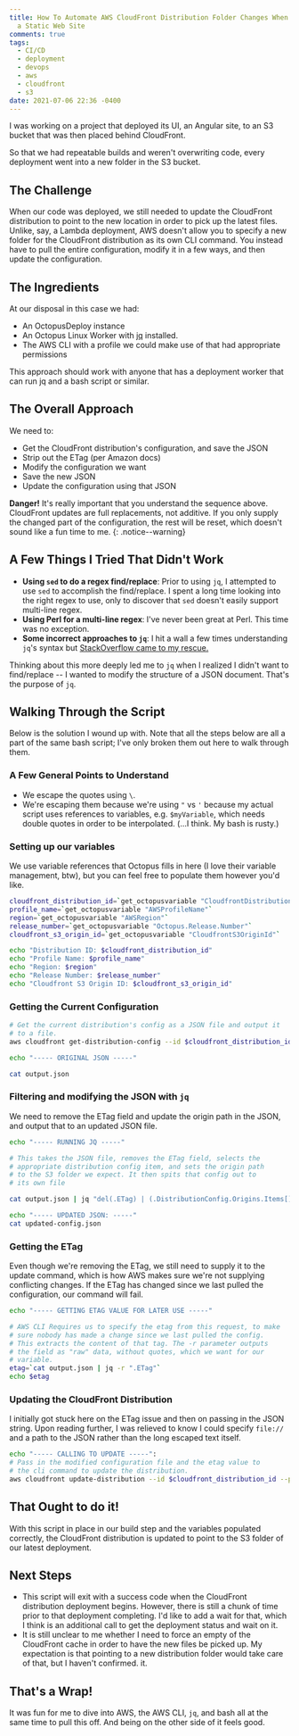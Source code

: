 ```yaml
---
title: How To Automate AWS CloudFront Distribution Folder Changes When Deploying
  a Static Web Site
comments: true
tags:
  - CI/CD
  - deployment
  - devops
  - aws
  - cloudfront
  - s3
date: 2021-07-06 22:36 -0400
---
```

I was working on a project that deployed its UI, an Angular site, to an S3 bucket that was then placed behind CloudFront.

So that we had repeatable builds and weren't overwriting code, every deployment went into a new folder in the S3 bucket.

## The Challenge

When our code was deployed, we still needed to update the CloudFront distribution to point to the new location in order to pick up the latest files. Unlike, say, a Lambda deployment, AWS doesn't allow you to specify a new folder for the CloudFront distribution as its own CLI command. You instead have to pull the entire configuration, modify it in a few ways, and then update the configuration.

## The Ingredients

At our disposal in this case we had:

* An OctopusDeploy instance
* An Octopus Linux Worker with [jq](https://stedolan.github.io/jq/) installed.
* The AWS CLI with a profile we could make use of that had appropriate permissions

This approach should work with anyone that has a deployment worker that can run jq and a bash script or similar.

## The Overall Approach

We need to:

* Get the CloudFront distribution's configuration, and save the JSON
* Strip out the ETag (per Amazon docs)
* Modify the configuration we want
* Save the new JSON
* Update the configuration using that JSON

**Danger!** It's really important that you understand the sequence above. CloudFront updates are full replacements, not additive. If you only supply the changed part of the configuration, the rest will be reset, which doesn't sound like a fun time to me.
{: .notice--warning}

## A Few Things I Tried That Didn't Work

* **Using `sed` to do a regex find/replace**: Prior to using `jq`, I attempted to use `sed` to accomplish the find/replace. I spent a long time looking into the right regex to use, only to discover that `sed` doesn't easily support multi-line regex.
* **Using Perl for a multi-line regex**: I've never been great at Perl. This time was no exception.
* **Some incorrect approaches to `jq`**: I hit a wall a few times understanding `jq`'s syntax but [StackOverflow came to my rescue.](https://stackoverflow.com/questions/68074046/how-can-i-output-the-whole-document-in-jq-while-replacing-an-item-based-on-a-fie/68074394)

Thinking about this more deeply led me to `jq` when I realized I didn't want to find/replace -- I wanted to modify the structure of a JSON document. That's the purpose of `jq`.

## Walking Through the Script

Below is the solution I wound up with. Note that all the steps below are all a part of the same bash script; I've only broken them out here to walk through them.

### A Few General Points to Understand

* We escape the quotes using `\`.
* We're escaping them because we're using `"` vs `'` because my actual script uses references to variables, e.g. `$myVariable`, which needs double quotes in order to be interpolated. (...I think. My bash is rusty.)

### Setting up our variables

We use variable references that Octopus fills in here (I love their variable management, btw), but you can feel free to populate them however you'd like.

```bash
cloudfront_distribution_id=`get_octopusvariable "CloudfrontDistributionId"`
profile_name=`get_octopusvariable "AWSProfileName"`
region=`get_octopusvariable "AWSRegion"`
release_number=`get_octopusvariable "Octopus.Release.Number"`
cloudfront_s3_origin_id=`get_octopusvariable "CloudfrontS3OriginId"`

echo "Distribution ID: $cloudfront_distribution_id"
echo "Profile Name: $profile_name"
echo "Region: $region"
echo "Release Number: $release_number"
echo "Cloudfront S3 Origin ID: $cloudfront_s3_origin_id"
```

### Getting the Current Configuration

```bash
# Get the current distribution's config as a JSON file and output it 
# to a file.
aws cloudfront get-distribution-config --id $cloudfront_distribution_id --profile $profile_name --region $region > output.json

echo "----- ORIGINAL JSON -----"

cat output.json
```

### Filtering and modifying the JSON with `jq`

We need to remove the ETag field and update the origin path in the JSON, and output that to an updated JSON file.

```bash
echo "----- RUNNING JQ -----"

# This takes the JSON file, removes the ETag field, selects the 
# appropriate distribution config item, and sets the origin path 
# to the S3 folder we expect. It then spits that config out to 
# its own file

cat output.json | jq "del(.ETag) | (.DistributionConfig.Origins.Items[] | select(.Id == \"$cloudfront_s3_origin_id\")).OriginPath = \"/$release_number\" | .DistributionConfig" > updated-config.json

echo "----- UPDATED JSON: -----"
cat updated-config.json
```

### Getting the ETag

Even though we're removing the ETag, we still need to supply it to the update command, which is how AWS makes sure we're not supplying conflicting changes. If the ETag has changed since we last pulled the configuration, our command will fail.

```bash
echo "----- GETTING ETAG VALUE FOR LATER USE -----"

# AWS CLI Requires us to specify the etag from this request, to make 
# sure nobody has made a change since we last pulled the config.
# This extracts the content of that tag. The -r parameter outputs
# the field as "raw" data, without quotes, which we want for our
# variable.
etag=`cat output.json | jq -r ".ETag"`
echo $etag
```

### Updating the CloudFront Distribution

I initially got stuck here on the ETag issue and then on passing in the JSON string. Upon reading further, I was relieved to know I could specify `file://` and a path to the JSON rather than the long escaped text itself.

```bash
echo "----- CALLING TO UPDATE -----":
# Pass in the modified configuration file and the etag value to
# the cli command to update the distribution.
aws cloudfront update-distribution --id $cloudfront_distribution_id --profile $profile_name --region $region --if-match="$etag" --distribution-config file://updated-config.json
```

## That Ought to do it!

With this script in place in our build step and the variables populated correctly, the CloudFront distribution is updated to point to the S3 folder of our latest deployment.

## Next Steps

* This script will exit with a success code when the CloudFront distribution deployment begins. However, there is still a chunk of time prior to that deployment completing. I'd like to add a wait for that, which I think is an additional call to get the deployment status and wait on it.
* It is still unclear to me whether I need to force an empty of the CloudFront cache in order to have the new files be picked up. My expectation is that pointing to a new distribution folder would take care of that, but I haven't confirmed. it.

## That's a Wrap!

It was fun for me to dive into AWS, the AWS CLI, `jq`, and bash all at the same time to pull this off. And being on the other side of it feels good.

